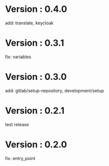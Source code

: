 # Version : 0.4.0

add: translate, keycloak

# Version : 0.3.1

fix: variables

# Version : 0.3.0

add: gitlab/setup-repository, development/setup

# Version : 0.2.1

test release

# Version : 0.2.0

fix: entry_point

